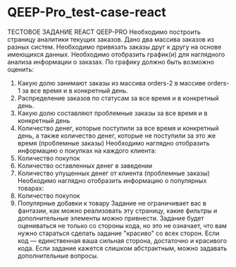 # QEEP-Pro_test-case-react

ТЕСТОВОЕ ЗАДАНИЕ REACT
QEEP-PRO
Необходимо построить страницу аналитики текущих заказов.
Дано два массива заказов из разных систем. Необходимо привязать заказы друг к другу
на основе имеющихся данных.
Необходимо отобразить график(и) для наглядного анализа информации о заказах. По
графику должно быть возможно оценить:
1. Какую долю занимают заказы из массива orders-2 в массиве orders-1 за все время и в
конкретный день.
2. Распределение заказов по статусам за все время и в конкретный день.
3. Какую долю составляют проблемные заказы за все время и в конкретный день
4. Количество денег, которые поступили за все время и конкретный день, а также
количество денег, которые не поступили за это же время (проблемные заказы)
Необходимо наглядно отобразить информацию о покупках на каждого клиента:
1. Количество покупок
2. Количество оставленных денег в заведении
3. Количество упущенных денег от клиента (проблемные заказы)
Необходимо наглядно отобразить информацию о популярных товарах:
1. Количество покупок
2. Популярные добавки к товару
Задание не ограничивает вас в фантазии, как можно реализовать эту страницу, какие
фильтры и дополнительные элементы можно привнести. Задание будет оцениваться не
только со стороны кода, но это не означает, что вам нужно стараться сделать задание
"красиво" со всех сторон. Если код — единственная ваша сильная сторона, достаточно и
красивого кода.
Если задание кажется слишком абстрактным, можно задавать дополнительные вопросы.
